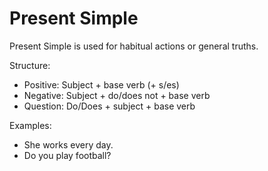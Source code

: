 # Present Simple

Present Simple is used for habitual actions or general truths.

Structure:
- Positive: Subject + base verb (+ s/es)
- Negative: Subject + do/does not + base verb
- Question: Do/Does + subject + base verb

Examples:
- She works every day.
- Do you play football?